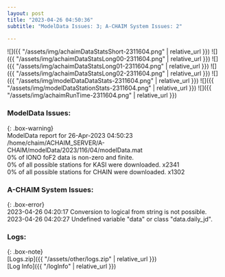 ```yaml
---
layout: post
title: "2023-04-26 04:50:36"
subtitle: "ModelData Issues: 3; A-CHAIM System Issues: 2"

---
```


![]({{ "/assets/img/achaimDataStatsShort-2311604.png" | relative_url }})
![]({{ "/assets/img/achaimDataStatsLong00-2311604.png" | relative_url }})
![]({{ "/assets/img/achaimDataStatsLong01-2311604.png" | relative_url }})
![]({{ "/assets/img/achaimDataStatsLong02-2311604.png" | relative_url }})
![]({{ "/assets/img/modelDataDataStats-2311604.png" | relative_url }})
![]({{ "/assets/img/modelDataStationStats-2311604.png" | relative_url }})
![]({{ "/assets/img/achaimRunTime-2311604.png" | relative_url }})


### ModelData Issues:  
  
{: .box-warning}  
 ModelData report for 26-Apr-2023 04:50:23   
 /home/chaim/ACHAIM_SERVER/A-CHAIM/modelData/2023/116/04/modelData.mat   
 0% of IONO foF2 data is non-zero and finite.   
 0% of all possible stations for KASI were downloaded. x2341   
 0% of all possible stations for CHAIN were downloaded. x1302   
  
### A-CHAIM System Issues:  
  
{: .box-error}  
2023-04-26 04:20:17 Conversion to logical from string is not possible.  
2023-04-26 04:20:27 Undefined variable "data" or class "data.daily_jd".  

### Logs:  
  
{: .box-note}  
[Logs.zip]({{ "/assets/other/logs.zip" | relative_url }})  
[Log Info]({{ "/logInfo" | relative_url }})  

